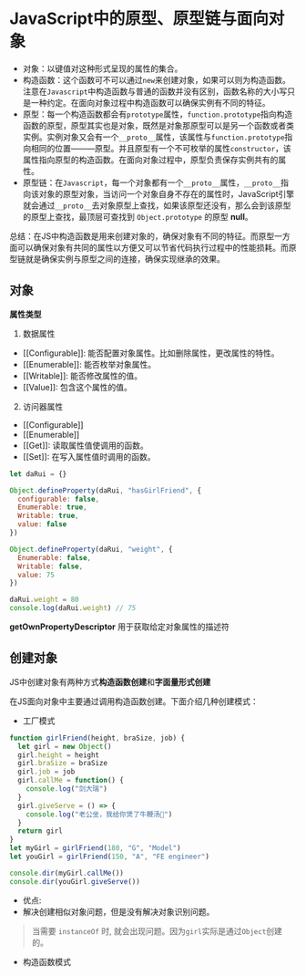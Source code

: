 <!--
 * @Author: your name
 * @Date: 2020-08-03 18:48:15
 * @LastEditTime: 2020-08-29 18:39:13
 * @LastEditors: Please set LastEditors
 * @Description: In User Settings Edit
 * @FilePath: \JDR_Blog\docs\Front_End\ECMAscript\Prototype.md
-->
# JavaScript中的原型、原型链与面向对象
- 对象：以键值对这种形式呈现的属性的集合。
- 构造函数：这个函数可不可以通过`new`来创建对象，如果可以则为构造函数。注意在`Javascript`中构造函数与普通的函数并没有区别，函数名称的大小写只是一种约定。在面向对象过程中构造函数可以确保实例有不同的特征。
- 原型：每一个构造函数都会有`prototype`属性，`function.prototype`指向构造函数的原型，原型其实也是对象，既然是对象那原型可以是另一个函数或者类实例。实例对象又会有一个`__proto__`属性，该属性与`function.prototype`指向相同的位置———原型。并且原型有一个不可枚举的属性`constructor`，该属性指向原型的构造函数。在面向对象过程中，原型负责保存实例共有的属性。
- 原型链：在`Javascript`，每一个对象都有一个`__proto__`属性，`__proto__`指向该对象的原型对象，当访问一个对象自身不存在的属性时，JavaScript引擎就会通过`__proto__`去对象原型上查找，如果该原型还没有，那么会到该原型的原型上查找，最顶层可查找到 `Object.prototype` 的原型 **null**。

总结：在JS中构造函数是用来创建对象的，确保对象有不同的特征。而原型一方面可以确保对象有共同的属性以方便又可以节省代码执行过程中的性能损耗。而原型链就是确保实例与原型之间的连接，确保实现继承的效果。

## 对象

**属性类型**

1. 数据属性
- [[Configurable]]: 能否配置对象属性。比如删除属性，更改属性的特性。
- [[Enumerable]]: 能否枚举对象属性。
- [[Writable]]: 能否修改属性的值。
- [[Value]]: 包含这个属性的值。
2. 访问器属性
- [[Configurable]]
- [[Enumerable]]
- [[Get]]: 读取属性值使调用的函数。
- [[Set]]: 在写入属性值时调用的函数。

```js
let daRui = {}

Object.defineProperty(daRui, "hasGirlFriend", {
  configurable: false,
  Enumerable: true,
  Writable: true,
  value: false
})

Object.defineProperty(daRui, "weight", {
  Enumerable: false,
  Writable: false,
  value: 75
})

daRui.weight = 80 
console.log(daRui.weight) // 75
```

**getOwnPropertyDescriptor**
用于获取给定对象属性的描述符


## 创建对象

JS中创建对象有两种方式**构造函数创建**和**字面量形式创建**

在JS面向对象中主要通过调用构造函数创建。下面介绍几种创建模式：

- 工厂模式

```js
function girlFriend(height, braSize, job) {
  let girl = new Object()
  girl.height = height
  girl.braSize = braSize
  girl.job = job
  girl.callMe = function() {
    console.log("剑大瑞")
  }
  girl.giveServe = () => {
    console.log("老公坐，我给你煲了牛鞭汤🙈")
  }
  return girl
} 
let myGirl = girlFriend(180, "G", "Model")
let youGirl = girlFriend(150, "A", "FE engineer")

console.dir(myGirl.callMe())
console.dir(youGirl.giveServe())

```
- 优点:
 - 解决创建相似对象问题，但是没有解决对象识别问题。

> 当需要 `instanceOf` 时, 就会出现问题。因为`girl`实际是通过`Object`创建的。

- 构造函数模式

```js 

```

